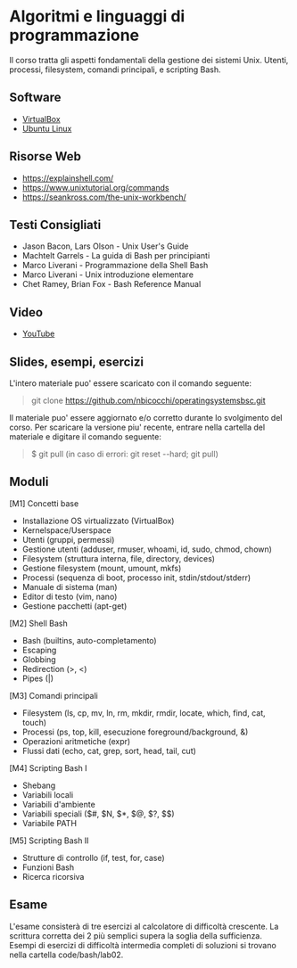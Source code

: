 # Algoritmi e linguaggi di programmazione

Il corso tratta gli aspetti fondamentali della gestione dei sistemi Unix. Utenti, processi, filesystem, comandi principali, e scripting Bash.

## Software
* [VirtualBox](https://www.virtualbox.org/wiki/Downloads)
* [Ubuntu Linux](https://www.ubuntu-it.org/download)

## Risorse Web
* https://explainshell.com/
* https://www.unixtutorial.org/commands
* https://seankross.com/the-unix-workbench/

## Testi Consigliati
* Jason Bacon, Lars Olson - Unix User's Guide
* Machtelt Garrels - La guida di Bash per principianti
* Marco Liverani - Programmazione della Shell Bash
* Marco Liverani - Unix introduzione elementare
* Chet Ramey, Brian Fox - Bash Reference Manual

## Video
* [YouTube](https://www.youtube.com/watch?v=mWjhPDmyV-w&list=PLhlcRDRHVUzR-5TKDC1VPMtyhEyyQ5uwy)

## Slides, esempi, esercizi
L'intero materiale puo' essere scaricato con il comando seguente:

> git clone https://github.com/nbicocchi/operatingsystemsbsc.git

Il materiale puo' essere aggiornato e/o corretto durante lo svolgimento del corso. Per scaricare la versione piu' recente, entrare nella cartella del materiale e digitare il comando seguente:

> $ git pull (in caso di errori: git reset --hard; git pull)

## Moduli 
[M1] Concetti base
* Installazione OS virtualizzato (VirtualBox)
* Kernelspace/Userspace
* Utenti (gruppi, permessi)
* Gestione utenti (adduser, rmuser, whoami, id, sudo, chmod, chown)
* Filesystem (struttura interna, file, directory, devices)
* Gestione filesystem (mount, umount, mkfs)
* Processi (sequenza di boot, processo init, stdin/stdout/stderr)
* Manuale di sistema (man)
* Editor di testo (vim, nano)
* Gestione pacchetti (apt-get)

[M2] Shell Bash
* Bash (builtins, auto-completamento)
* Escaping
* Globbing
* Redirection (>, <)
* Pipes (|)

[M3] Comandi principali
* Filesystem (ls, cp, mv, ln, rm, mkdir, rmdir, locate, which, find, cat, touch)
* Processi (ps, top, kill, esecuzione foreground/background, &)
* Operazioni aritmetiche (expr)
* Flussi dati (echo, cat, grep, sort, head, tail, cut)

[M4] Scripting Bash I
* Shebang
* Variabili locali
* Variabili d'ambiente
* Variabili speciali ($#, $N, $\*, $@, $?, $$) 
* Variabile PATH

[M5] Scripting Bash II
* Strutture di controllo (if, test, for, case)
* Funzioni Bash
* Ricerca ricorsiva

## Esame
L'esame consisterà di tre esercizi al calcolatore di difficoltà crescente. La scrittura corretta dei 2 più semplici supera la soglia della sufficienza. Esempi di esercizi di difficoltà intermedia  completi di soluzioni si trovano nella cartella code/bash/lab02.


